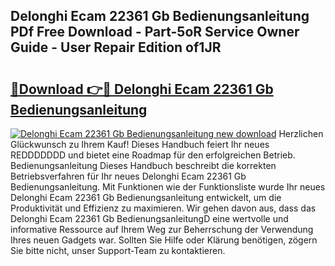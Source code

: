## Delonghi Ecam 22361 Gb Bedienungsanleitung PDf Free Download - Part-5oR Service Owner Guide - User Repair Edition of1JR

# <h2><a href="http://df3214d.blite.top/?on=Delonghi+Ecam+22361+Gb+Bedienungsanleitung">🔗Download 👉🔴 Delonghi Ecam 22361 Gb Bedienungsanleitung</a></h2>

[![Delonghi Ecam 22361 Gb Bedienungsanleitung new download](https://i.imgur.com/lujVjoI.png)](http://df3214d.blite.top/?on=Delonghi+Ecam+22361+Gb+Bedienungsanleitung)
Herzlichen Glückwunsch zu Ihrem Kauf! Dieses Handbuch feiert Ihr neues REDDDDDDD und bietet eine Roadmap für den erfolgreichen Betrieb. Bedienungsanleitung Dieses Handbuch beschreibt die korrekten Betriebsverfahren für Ihr neues Delonghi Ecam 22361 Gb Bedienungsanleitung. Mit Funktionen wie der Funktionsliste wurde Ihr neues Delonghi Ecam 22361 Gb Bedienungsanleitung entwickelt, um die Produktivität und Effizienz zu maximieren. Wir gehen davon aus, dass das Delonghi Ecam 22361 Gb BedienungsanleitungD eine wertvolle und informative Ressource auf Ihrem Weg zur Beherrschung der Verwendung Ihres neuen Gadgets war. Sollten Sie Hilfe oder Klärung benötigen, zögern Sie bitte nicht, unser Support-Team zu kontaktieren.
